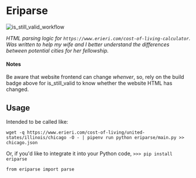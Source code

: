 
# Eriparse
![is_still_valid_workflow](https://github.com/ncgl-git/eriparse/actions/workflows/is_still_valid.yaml/badge.svg)

*HTML parsing logic for `https://www.erieri.com/cost-of-living-calculator`. Was written to help my wife and I better understand the differences between potential cities for her fellowship.*


#### Notes
Be aware that website frontend can change _whenver_, so, rely on the build badge above for is_still_valid to know whether the website HTML has changed.


## Usage

Intended to be called like: 
```
wget -q https://www.erieri.com/cost-of-living/united-states/illinois/chicago -O - | pipenv run python eriparse/main.py >> chicago.json
```

Or, if you'd like to integrate it into your Python code,  `>>> pip install eriparse`
```
from eriparse import parse
```